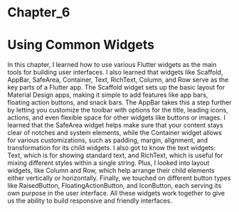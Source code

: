 # Chapter_6
# Using Common Widgets
In this chapter, I learned how to use various Flutter widgets as the main tools for building user interfaces. I also learned that widgets like Scaffold, AppBar, SafeArea, Container, Text, RichText, Column, and Row serve as the key parts of a Flutter app.
The Scaffold widget sets up the basic layout for Material Design apps, making it simple to add features like app bars, floating action buttons, and snack bars. The AppBar takes this a step further by letting you customize the toolbar with options for the title, leading icons, actions, and even flexible space for other widgets like buttons or images. I learned that the SafeArea widget helps make sure that your content stays clear of notches and system elements, while the Container widget allows for various customizations, such as padding, margin, alignment, and transformation for its child widgets.
I also got to know the text widgets: Text, which is for showing standard text, and RichText, which is useful for mixing different styles within a single string. Plus, I looked into layout widgets, like Column and Row, which help arrange their child elements either vertically or horizontally. Finally, we touched on different button types like RaisedButton, FloatingActionButton, and IconButton, each serving its own purpose in the user interface. All these widgets work together to give us the ability to build responsive and friendly interfaces.
